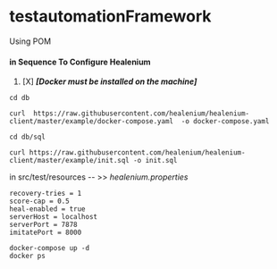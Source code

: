 # testautomationFramework
Using POM 

#### in Sequence To Configure Healenium

1. [X]  **_[Docker must be installed on the machine]_**
```
cd db
```
```
curl  https://raw.githubusercontent.com/healenium/healenium-client/master/example/docker-compose.yaml  -o docker-compose.yaml
```
```
cd db/sql
```
```
curl https://raw.githubusercontent.com/healenium/healenium-client/master/example/init.sql -o init.sql
```
in src/test/resources -- >>  *healenium.properties*
```
recovery-tries = 1
score-cap = 0.5
heal-enabled = true
serverHost = localhost
serverPort = 7878
imitatePort = 8000
```
```
docker-compose up -d 
docker ps
```


